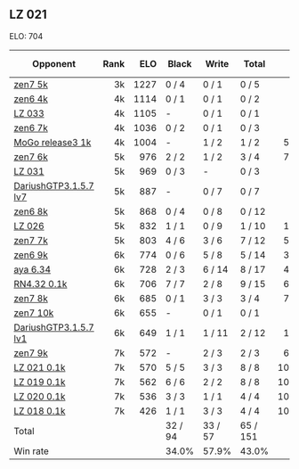 ## LZ 021 ##

ELO: 704

Opponent | Rank | ELO | Black | Write | Total | Win rate
---------|-----:|----:|-------|-------|-------|-------:
[zen7 5k](zen7%205k.md) | 3k | 1227 | 0 / 4 | 0 / 1 | 0 / 5 | 0.0%
[zen6 4k](zen6%204k.md) | 4k | 1114 | 0 / 1 | 0 / 1 | 0 / 2 | 0.0%
[LZ 033](LZ%20033.md) | 4k | 1105 | - | 0 / 1 | 0 / 1 | 0.0%
[zen6 7k](zen6%207k.md) | 4k | 1036 | 0 / 2 | 0 / 1 | 0 / 3 | 0.0%
[MoGo release3 1k](MoGo%20release3%201k.md) | 4k | 1004 | - | 1 / 2 | 1 / 2 | 50.0%
[zen7 6k](zen7%206k.md) | 5k | 976 | 2 / 2 | 1 / 2 | 3 / 4 | 75.0%
[LZ 031](LZ%20031.md) | 5k | 969 | 0 / 3 | - | 0 / 3 | 0.0%
[DariushGTP3.1.5.7 lv7](DariushGTP3.1.5.7%20lv7.md) | 5k | 887 | - | 0 / 7 | 0 / 7 | 0.0%
[zen6 8k](zen6%208k.md) | 5k | 868 | 0 / 4 | 0 / 8 | 0 / 12 | 0.0%
[LZ 026](LZ%20026.md) | 5k | 832 | 1 / 1 | 0 / 9 | 1 / 10 | 10.0%
[zen7 7k](zen7%207k.md) | 5k | 803 | 4 / 6 | 3 / 6 | 7 / 12 | 58.3%
[zen6 9k](zen6%209k.md) | 6k | 774 | 0 / 6 | 5 / 8 | 5 / 14 | 35.7%
[aya 6.34](aya%206.34.md) | 6k | 728 | 2 / 3 | 6 / 14 | 8 / 17 | 47.1%
[RN4.32 0.1k](RN4.32%200.1k.md) | 6k | 706 | 7 / 7 | 2 / 8 | 9 / 15 | 60.0%
[zen7 8k](zen7%208k.md) | 6k | 685 | 0 / 1 | 3 / 3 | 3 / 4 | 75.0%
[zen7 10k](zen7%2010k.md) | 6k | 655 | - | 0 / 1 | 0 / 1 | 0.0%
[DariushGTP3.1.5.7 lv1](DariushGTP3.1.5.7%20lv1.md) | 6k | 649 | 1 / 1 | 1 / 11 | 2 / 12 | 16.7%
[zen7 9k](zen7%209k.md) | 7k | 572 | - | 2 / 3 | 2 / 3 | 66.7%
[LZ 021 0.1k](LZ%20021%200.1k.md) | 7k | 570 | 5 / 5 | 3 / 3 | 8 / 8 | 100.0%
[LZ 019 0.1k](LZ%20019%200.1k.md) | 7k | 562 | 6 / 6 | 2 / 2 | 8 / 8 | 100.0%
[LZ 020 0.1k](LZ%20020%200.1k.md) | 7k | 536 | 3 / 3 | 1 / 1 | 4 / 4 | 100.0%
[LZ 018 0.1k](LZ%20018%200.1k.md) | 7k | 426 | 1 / 1 | 3 / 3 | 4 / 4 | 100.0%
Total | | | 32 / 94 | 33 / 57 | 65 / 151 | 
Win rate| | | 34.0% | 57.9% | 43.0% | 
